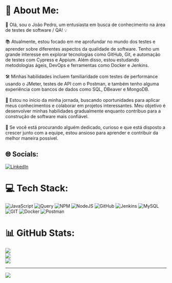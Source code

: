 # 💫 About Me:
👋 Olá, sou o João Pedro, um entusiasta em busca de conhecimento na área de testes de software / QA! 💡<br><br>📚 Atualmente, estou focado em me aprofundar no mundo dos testes e aprender sobre diferentes aspectos da qualidade de software. Tenho um grande interesse em explorar tecnologias como GitHub, Git, e automação de testes com Cypress e Appium. Além disso, estou estudando metodologias ágeis, DevOps e ferramentas como Docker e Jenkins.<br><br>🛠️ Minhas habilidades incluem familiaridade com testes de performance usando o JMeter, testes de API com o Postman, e também tenho alguma experiência com bancos de dados como SQL, DBeaver e MongoDB.<br><br>🌱 Estou no início da minha jornada, buscando oportunidades para aplicar meus conhecimentos e colaborar em projetos interessantes. Meu objetivo é desenvolver minhas habilidades gradualmente enquanto contribuo para a construção de software mais confiável.<br><br>🚀 Se você está procurando alguém dedicado, curioso e que está disposto a crescer junto com a equipe, estou ansioso para aprender e contribuir da melhor maneira possível.

## 🌐 Socials:
[![LinkedIn](https://img.shields.io/badge/LinkedIn-%230077B5.svg?logo=linkedin&logoColor=white)](https://linkedin.com/in/https://www.linkedin.com/in/joão-analista-de-teste-qa/) 

# 💻 Tech Stack:
![JavaScript](https://img.shields.io/badge/javascript-%23323330.svg?style=for-the-badge&logo=javascript&logoColor=%23F7DF1E) ![jQuery](https://img.shields.io/badge/jquery-%230769AD.svg?style=for-the-badge&logo=jquery&logoColor=white) ![NPM](https://img.shields.io/badge/NPM-%23000000.svg?style=for-the-badge&logo=npm&logoColor=white) ![NodeJS](https://img.shields.io/badge/node.js-6DA55F?style=for-the-badge&logo=node.js&logoColor=white) ![GitHub](https://img.shields.io/badge/GitHub-%23121011.svg?style=for-the-badge&logo=github&logoColor=white) ![Jenkins](https://img.shields.io/badge/jenkins-%232C5263.svg?style=for-the-badge&logo=jenkins&logoColor=white) ![MySQL](https://img.shields.io/badge/mysql-%2300f.svg?style=for-the-badge&logo=mysql&logoColor=white) ![GIT](https://img.shields.io/badge/Git-fc6d26?style=for-the-badge&logo=git&logoColor=white) ![Docker](https://img.shields.io/badge/docker-%230db7ed.svg?style=for-the-badge&logo=docker&logoColor=white) ![Postman](https://img.shields.io/badge/Postman-FF6C37?style=for-the-badge&logo=postman&logoColor=white)
# 📊 GitHub Stats:
![](https://github-readme-stats.vercel.app/api?username=JoaoKleinkauf&theme=dark&hide_border=false&include_all_commits=false&count_private=false)<br/>
![](https://github-readme-streak-stats.herokuapp.com/?user=JoaoKleinkauf&theme=dark&hide_border=false)<br/>
![](https://github-readme-stats.vercel.app/api/top-langs/?username=JoaoKleinkauf&theme=dark&hide_border=false&include_all_commits=false&count_private=false&layout=compact)

---
[![](https://visitcount.itsvg.in/api?id=JoaoKleinkauf&icon=0&color=0)](https://visitcount.itsvg.in)

<!-- Proudly created with GPRM ( https://gprm.itsvg.in ) -->
